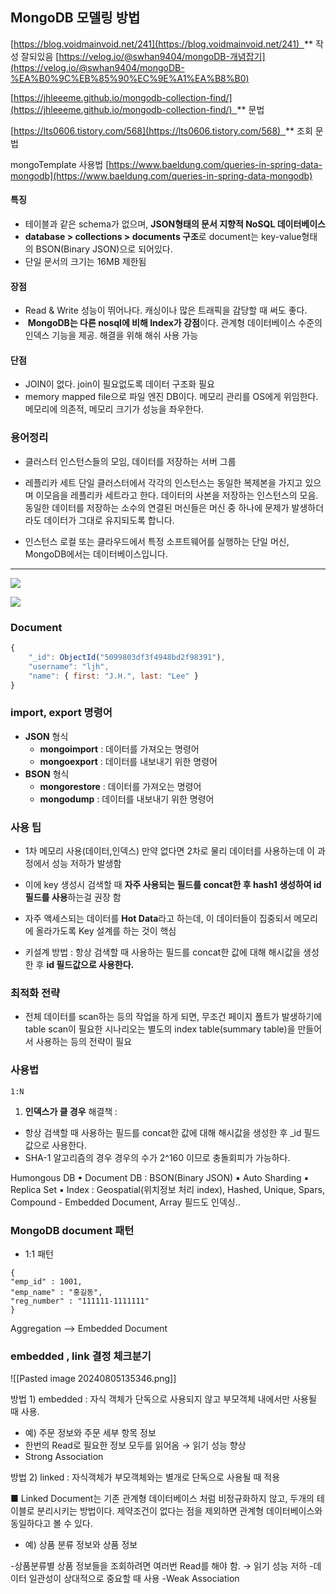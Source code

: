 ## MongoDB 모델링 방법

[https://blog.voidmainvoid.net/241](https://blog.voidmainvoid.net/241)  ** 작성 잘되있음
[https://velog.io/@swhan9404/mongoDB-개념잡기](https://velog.io/@swhan9404/mongoDB-%EA%B0%9C%EB%85%90%EC%9E%A1%EA%B8%B0)

[https://jhleeeme.github.io/mongodb-collection-find/](https://jhleeeme.github.io/mongodb-collection-find/)  ** 문법

[https://lts0606.tistory.com/568](https://lts0606.tistory.com/568)  ** 조회 문법

mongoTemplate 사용법
[https://www.baeldung.com/queries-in-spring-data-mongodb](https://www.baeldung.com/queries-in-spring-data-mongodb)

#### 특징
- 테이블과 같은 schema가 없으며, **JSON형태의 문서 지향적 NoSQL 데이터베이스**
- **database > collections > documents 구조**로 document는 key-value형태의 BSON(Binary JSON)으로 되어있다.
- 단일 문서의 크기는 16MB 제한됨
#### 장점
- Read & Write 성능이 뛰어나다. 캐싱이나 많은 트래픽을 감당할 때 써도 좋다.
-  **MongoDB는 다른 nosql에 비해 Index가 강점**이다. 관계형 데이터베이스 수준의 인덱스 기능을 제공. 해결을 위해 해쉬 사용 가능

#### 단점
- JOIN이 없다. join이 필요없도록 데이터 구조화 필요
- memory mapped file으로 파일 엔진 DB이다. 메모리 관리를 OS에게 위임한다. 메모리에 의존적, 메모리 크기가 성능을 좌우한다.

### 용어정리
- 클러스터
    인스턴스들의 모임, 데이터를 저장하는 서버 그룹

- 레플리카 세트
    단일 클러스터에서 각각의 인스턴스는 동일한 복제본을 가지고 있으며 이모음을 레플리카 세트라고 한다. 데이터의 사본을 저장하는 인스턴스의 모음. 동일한 데이터를 저장하는 소수의 연결된 머신들은 머신 중 하나에 문제가 발생하더라도 데이터가 그대로 유지되도록 합니다.

- 인스턴스
    로컬 또는 클라우드에서 특정 소프트웨어를 실행하는 단일 머신, MongoDB에서는 데이터베이스입니다.



---

![](https://velog.velcdn.com/images%2Fswhan9404%2Fpost%2Ffb7b9b0d-7b7d-4ab6-ab4a-cd19c4602280%2Fimage.png)

![](https://velog.velcdn.com/images%2Fswhan9404%2Fpost%2Ff78649a4-b216-4814-91d6-398deb309dcd%2Fimage.png)



### Document

```javascript
{
    "_id": ObjectId("5099803df3f4948bd2f98391"),
    "username": "ljh",
    "name": { first: "J.H.", last: "Lee" }
}
```


### import, export 명령어

- **JSON** 형식
    - **mongoimport** : 데이터를 가져오는 명령어
    - **mongoexport** : 데이터를 내보내기 위한 명령어
- **BSON** 형식
    - **mongorestore** : 데이터를 가져오는 명령어
    - **mongodump** : 데이터를 내보내기 위한 명령어



### 사용 팁
- 1차 메모리 사용(데이터,인덱스) 만약 없다면 2차로 물리 데이터를 사용하는데 이 과정에서 성능 저하가 발생함  
- 이에 key 생성시 검색할 때 **자주 사용되는 필드를 concat한 후 hash1 생성하여 id 필드를 사용**하는걸 권장 함

- 자주 액세스되는 데이터를 **Hot Data**라고 하는데, 이 데이터들이 집중되서 메모리에 올라가도록 Key 설계를 하는 것이 핵심  
- 키설계 방법 : 항상 검색할 때 사용하는 필드를 concat한 값에 대해 해시값을 생성한 후 **id 필드값으로 사용한다.**

### 최적화 전략  
- 전체 데이터를 scan하는 등의 작업을 하게 되면, 무조건 페이지 폴트가 발생하기에 table scan이 필요한 시나리오는 별도의 index table(summary table)을 만들어서 사용하는 등의 전략이 필요

### 사용법  
    1:N

1. **인덱스가 클 경우**
해결책 :
- 항상 검색할 때 사용하는 필드를 concat한 값에 대해 해시값을 생성한 후 _id 필드값으로 사용한다.
- SHA-1 알고리즘의 경우 경우의 수가 2^160 이므로 충돌회피가 가능하다.

Humongous DB ▪ Document DB : BSON(Binary JSON) ▪ Auto Sharding ▪ Replica Set ▪ Index : Geospatial(위치정보 처리 index), Hashed, Unique, Spars, Compound - Embedded Document, Array 필드도 인덱싱..

### MongoDB document 패턴  
- 1:1 패턴
```
{  
"emp_id" : 1001,  
"emp_name" : "홍길동",  
"reg_number" : "111111-1111111"  
}
```

Aggregation --> Embedded Document


### embedded , link 결정 체크분기
![[Pasted image 20240805135346.png]]

방법 1) embedded : 자식 객체가 단독으로 사용되지 않고 부모객체 내에서만 사용될 때 사용.

- 예) 주문 정보와 주문 세부 항목 정보
- 한번의 Read로 필요한 정보 모두를 읽어옴 → 읽기 성능 향상
- Strong Association


방법 2) linked : 자식객체가 부모객체와는 별개로 단독으로 사용될 때 적용

■ Linked Document는 기존 관계형 데이터베이스 처럼 비정규화하지 않고, 두개의 테이블로 분리시키는 방법이다. 제약조건이 없다는 점을 제외하면 관계형 데이터베이스와 동일하다고 볼 수 있다.

- 예) 상품 분류 정보와 상품 정보

-상품분류별 상품 정보들을 조회하려면 여러번 Read를 해야 함. → 읽기 성능 저하
-데이터 일관성이 상대적으로 중요할 때 사용
-Weak Association


